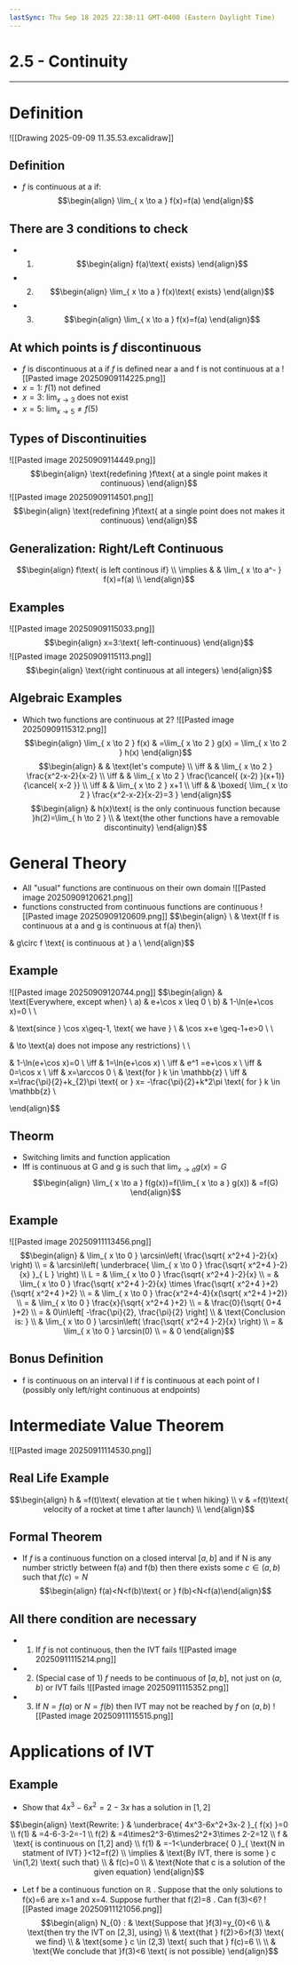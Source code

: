 ```yaml
---
lastSync: Thu Sep 18 2025 22:38:11 GMT-0400 (Eastern Daylight Time)
---
```

# 2.5 - Continuity
---
# Definition

![[Drawing 2025-09-09 11.35.53.excalidraw]]
## Definition
- $f$ is continuous at a if:
$$\begin{align}
\lim_{ x \to a } f(x)=f(a)
\end{align}$$
## There are 3 conditions to check

- 1) $$\begin{align}
f(a)\text{ exists}
\end{align}$$
- 2) $$\begin{align}
\lim_{ x \to a } f(x)\text{ exists}
\end{align}$$
- 3) $$\begin{align}
\lim_{ x \to a } f(x)=f(a)
\end{align}$$
## At which points is $f$ discontinuous
- $f$ is discontinuous at a if $f$ is defined near a and f is not continuous at a
![[Pasted image 20250909114225.png]]
- $x=1$: $f(1)$ not defined
- $x=3$: $\lim_{ x \to 3 }$ does not exist
- $x=5$: $\lim_{ x \to 5 }\neq f(5)$
## Types of Discontinuities

![[Pasted image 20250909114449.png]]
$$\begin{align}
\text{redefining }f\text{ at a single point makes it continuous}
\end{align}$$
![[Pasted image 20250909114501.png]]
$$\begin{align}
\text{redefining }f\text{ at a single point does not makes it continuous}
\end{align}$$
## Generalization: Right/Left Continuous
$$\begin{align}
f\text{ is left continous if} \\
 \implies & & \lim_{ x \to a^- } f(x)=f(a) \\
\end{align}$$
## Examples

![[Pasted image 20250909115033.png]]
$$\begin{align}
x=3:\text{ left-continuous}
\end{align}$$
![[Pasted image 20250909115113.png]]
$$\begin{align}
\text{right continuous at all integers}
\end{align}$$
## Algebraic Examples

- Which two functions are continuous at 2?
![[Pasted image 20250909115312.png]]
$$\begin{align}
\lim_{ x \to 2 } f(x) & =\lim_{ x \to 2 } g(x) = \lim_{ x \to 2 } h(x)
\end{align}$$
$$\begin{align}
 &  & \text{let's compute} \\
\iff &  & \lim_{ x \to 2 } \frac{x^2-x-2}{x-2} \\
\iff &  & \lim_{ x \to 2 } \frac{\cancel{ (x-2) }(x+1)}{\cancel{ x-2 }} \\
\iff &  & \lim_{ x \to 2 } x+1 \\
\iff &  & \boxed{ \lim_{ x \to 2 } \frac{x^2-x-2}{x-2}=3 }
\end{align}$$
$$\begin{align}
 & h(x)\text{ is the only continuous function because }h(2)=\lim_{ h \to 2 }  \\
 & \text{the other functions have a removable discontinuity}
\end{align}$$

# General Theory

- All "usual" functions are continuous on their own domain
 ![[Pasted image 20250909120621.png]]
- functions constructed from continuous functions are continuous
![[Pasted image 20250909120609.png]]
$$\begin{align} \\
& \text{If f is continuous at a and g is continuous at f(a) then}\\

& g\circ f \text{ is continuous at } a \\
\end{align}$$
## Example

![[Pasted image 20250909120744.png]]
$$\begin{align}
 & \text{Everywhere, except when} \\
a) & e+\cos x \leq 0 \\
b) & 1-\ln(e+\cos x)=0 \\ \\

 & \text{since } \cos x\geq-1, \text{ we have } \\
 & \cos x+e \geq-1+e>0 \\ \\

 & \to \text{a) does not impose any restrictions} \\ \\

 & 1-\ln(e+\cos x)=0 \\
\iff & 1=\ln(e+\cos x) \\
\iff  & e^1 =e+\cos x \\
\iff & 0=\cos x \\
\iff  & x=\arccos 0 \\
 & \text{for } k \in \mathbb{z} \\
\iff & x=\frac{\pi}{2}+k_{2}\pi \text{ or } x= -\frac{\pi}{2}+k*2\pi \text{ for } k \in \mathbb{z} \\

\end{align}$$
## Theorm
- Switching limits and function application
- Iff is continuous at G and g is such that $\lim_{ x \to a }g(x)=G$
$$\begin{align}
\lim_{ x \to a } f(g(x))=f(\lim_{ x \to a } g(x)) & =f(G)
\end{align}$$
## Example
![[Pasted image 20250911113456.png]]
$$\begin{align}
 &  \lim_{ x \to 0 } \arcsin\left( \frac{\sqrt{ x^2+4 }-2}{x} \right) \\
 = & \arcsin\left( \underbrace{ \lim_{ x \to 0 } \frac{\sqrt{ x^2+4 }-2}{x} }_{ L } \right) \\
L = & \lim_{ x \to 0 } \frac{\sqrt{ x^2+4 }-2}{x} \\
 = & \lim_{ x \to 0 } \frac{\sqrt{ x^2+4 }-2}{x} \times \frac{\sqrt{ x^2+4 }+2}{\sqrt{ x^2+4 }+2} \\
 = & \lim_{ x \to 0 } \frac{x^2+4-4}{x(\sqrt{ x^2+4 }+2)} \\
 = & \lim_{ x \to 0 } \frac{x}{\sqrt{ x^2+4 }+2} \\
 = & \frac{0}{\sqrt{ 0+4 }+2} \\
 = & 0\in\left[ -\frac{\pi}{2}, \frac{\pi}{2} \right] \\
 & \text{Conclusion is: } \\
 & \lim_{ x \to 0 } \arcsin\left( \frac{\sqrt{ x^2+4 }-2}{x} \right) \\
 = & \lim_{ x \to 0 } \arcsin(0) \\
 = & 0
\end{align}$$
## Bonus Definition
- f is continuous on an interval I if f is continuous at each point of I (possibly only left/right continuous at endpoints)
# Intermediate Value Theorem
![[Pasted image 20250911114530.png]]
## Real Life Example
$$\begin{align}
h & =f(t)\text{ elevation at tie t when hiking} \\
v & =f(t)\text{ velocity of a rocket at time t after launch} \\
\end{align}$$
## Formal Theorem
- If $f$ is a continuous function on a closed interval $[a, b]$ and if N is any number strictly between f(a) and f(b) then there exists some $c \in(a, b)$ such that $f(c)=N$
$$\begin{align}
f(a)<N<f(b)\text{ or } f(b)<N<f(a)\end{align}$$
## All there condition are necessary
- 1) If $f$ is not continuous, then the IVT fails
![[Pasted image 20250911115214.png]]
- 2) (Special case of 1) $f$ needs to be continuous of $[a, b]$, not just on $(a, b)$ or IVT fails
![[Pasted image 20250911115352.png]]
- 3) If $N=f(a)$ or $N=f(b)$ then IVT may not be reached by $f$ on $(a,b)$
![[Pasted image 20250911115515.png]]
# Applications of IVT
## Example
- $\text{Show that }4x^3-6x^2=2-3x \text{ has a solution in }[1,2]$

$$\begin{align}
\text{Rewrite: } & \underbrace{ 4x^3-6x^2+3x-2 }_{ f(x) }=0 \\
f(1)  & =4-6-3-2=-1 \\
f(2) & =4\times2^3-6\times2^2+3\times 2-2=12 \\
f  & \text{ is continuous on [1,2] and} \\
f(1) & =-1<\underbrace{ 0 }_{ \text{N in statment of IVT} }<12=f(2) \\
\implies  & \text{By IVT, there is some } c \in(1,2) \text{ such that} \\
 & f(c)=0 \\
 & \text{Note that c is a solution of the given equation}
\end{align}$$
- Let f be a continuous function on ℝ . Suppose that the only solutions to f(x)=6 are x=1 and x=4. Suppose further that f(2)=8 . Can f(3)<6?
![[Pasted image 20250911121056.png]]
$$\begin{align}
N_{0} : &  \text{Suppose that }f(3)=y_{0}<6 \\
  & \text{then try the IVT on [2,3], using} \\
 & \text{that } f(2)>6>f(3) \text{ we find} \\
 & \text{some } c \in (2,3) \text{ such that } f(c)=6 \\
 \\
 & \text{We conclude that }f(3)<6 \text{ is not possible}
\end{align}$$